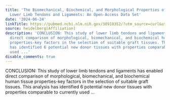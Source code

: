 ```yaml
---
title: 'The Biomechanical, Biochemical, and Morphological Properties of 19 Human Cadaveric
  Lower Limb Tendons and Ligaments: An Open-Access Data Set'
date: '2024-06-24'
linkTitle: https://pubmed.ncbi.nlm.nih.gov/38910352/?utm_source=curl&utm_medium=rss&utm_campaign=pubmed-2&utm_content=1FakS-2QOkCT8HsMOQP1bCRQ4YzyumYOmxmF0moLsQ3dFB1E9V&fc=20220326224207&ff=20240624182446&v=2.18.0.post9+e462414
source: heidelberg[Affiliation]
description: 'CONCLUSION: This study of lower limb tendons and ligaments has enabled
  direct comparison of morphological, biomechanical, and biochemical human tissue
  properties-key factors in the selection of suitable graft tissues. This analysis
  has identified 6 potential new donor tissues with properties comparable to currently
  used ...'
disable_comments: true
---
```

CONCLUSION: This study of lower limb tendons and ligaments has enabled direct comparison of morphological, biomechanical, and biochemical human tissue properties-key factors in the selection of suitable graft tissues. This analysis has identified 6 potential new donor tissues with properties comparable to currently used ...